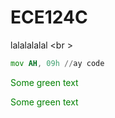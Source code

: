 # ECE124C
lalalalalal <br \>

```asm
mov AH, 09h //ay code
```
<span style="color: green"> Some green text </span>

<font color="green"> Some green text </font>
